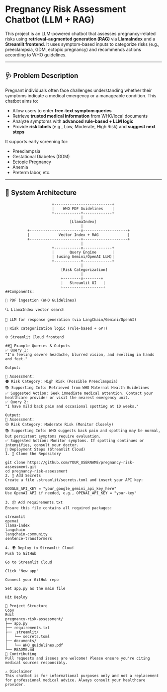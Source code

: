 # Pregnancy Risk Assessment Chatbot (LLM + RAG)

This project is an LLM-powered chatbot that assesses pregnancy-related risks using **retrieval-augmented generation (RAG)** via **LlamaIndex** and a **Streamlit frontend**. It uses symptom-based inputs to categorize risks (e.g., preeclampsia, GDM, ectopic pregnancy) and recommends actions according to WHO guidelines.

---

## 🩺 Problem Description

Pregnant individuals often face challenges understanding whether their symptoms indicate a medical emergency or a manageable condition. This chatbot aims to:

- Allow users to enter **free-text symptom queries**
- Retrieve **trusted medical information** from WHO/local documents
- Analyze symptoms with **advanced rule-based + LLM logic**
- Provide **risk labels** (e.g., Low, Moderate, High Risk) and **suggest next steps**

It supports early screening for:
- Preeclampsia
- Gestational Diabetes (GDM)
- Ectopic Pregnancy
- Anemia
- Preterm labor, etc.

---

## 🧠 System Architecture

```plaintext
                     +--------------------------+
                     |    WHO PDF Guidelines    |
                     +------------+-------------+
                                  |
                             [LlamaIndex]
                                  |
          +-----------------------v--------------------+
          |             Vector Index + RAG             |
          +-----------------------+--------------------+
                                  |
                     +------------v-------------+
                     |       Query Engine       |
                     | (using Gemini/OpenAI LLM)|
                     +------------+-------------+
                                  |
                         [Risk Categorization]
                                  |
                         +--------v--------+
                         |   Streamlit UI   |
                         +------------------+
##Components:

📄 PDF ingestion (WHO Guidelines)

🔍 LlamaIndex vector search

🤖 LLM for response generation (via LangChain/Gemini/OpenAI)

🧠 Risk categorization logic (rule-based + GPT)

🌐 Streamlit Cloud frontend

##💬 Example Queries & Outputs
✅ Query 1:
"I'm feeling severe headache, blurred vision, and swelling in hands and feet."

Output:

🤖 Assessment:
🟠 Risk Category: High Risk (Possible Preeclampsia)
📚 Supporting Info: Retrieved from WHO Maternal Health Guidelines
✅ Suggested Action: Seek immediate medical attention. Contact your healthcare provider or visit the nearest emergency unit.
✅ Query 2:
"I have mild back pain and occasional spotting at 10 weeks."

Output:
🤖 Assessment:
🟡 Risk Category: Moderate Risk (Monitor Closely)
📚 Supporting Info: WHO suggests back pain and spotting may be normal, but persistent symptoms require evaluation.
✅ Suggested Action: Monitor symptoms. If spotting continues or intensifies, consult your doctor.
🚀 Deployment Steps (Streamlit Cloud)
1. 🔧 Clone the Repository

git clone https://github.com/YOUR_USERNAME/pregnancy-risk-assessment.git
cd pregnancy-risk-assessment
2. 📄 Add Secrets
Create a file .streamlit/secrets.toml and insert your API key:

GOOGLE_API_KEY = "your_google_gemini_api_key_here"
Use OpenAI API if needed, e.g., OPENAI_API_KEY = "your-key"

3. 📦 Add requirements.txt
Ensure this file contains all required packages:

streamlit
openai
llama-index
langchain
langchain-community
sentence-transformers

4. 🌍 Deploy to Streamlit Cloud
Push to GitHub

Go to Streamlit Cloud

Click "New app"

Connect your GitHub repo

Set app.py as the main file

Hit Deploy

📁 Project Structure
Copy
Edit
pregnancy-risk-assessment/
├── app.py
├── requirements.txt
├── .streamlit/
│   └── secrets.toml
├── documents/
│   └── WHO_guidelines.pdf
└── README.md
🤝 Contributing
Pull requests and issues are welcome! Please ensure you're citing medical sources responsibly.

⚠️ Disclaimer
This chatbot is for informational purposes only and not a replacement for professional medical advice. Always consult your healthcare provider.
